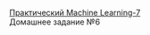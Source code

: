 [Практический Machine Learning-7](http://study.skillfactory.ru/courses/Skillfactory/MLO-7/SEPT2018/info)    
Домашнее задание №6    

